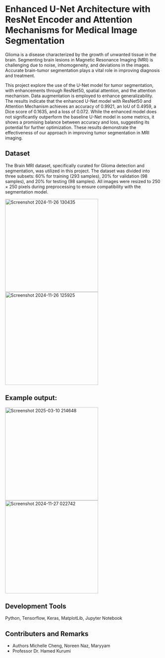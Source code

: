 # Enhanced U-Net Architecture with ResNet Encoder and Attention Mechanisms for Medical Image Segmentation
Glioma is a disease characterized by the growth
of unwanted tissue in the brain. Segmenting brain
lesions in Magnetic Resonance Imaging (MRI)
is challenging due to noise, inhomogeneity, and
deviations in the images. Accurate brain-tumor
segmentation plays a vital role in improving diagnosis and treatment. 

This project explore the use of the U-Net model for tumor segmentation,
with enhancements through ResNet50, spatial attention, and the attention mechanism. Data augmentation is employed to enhance generalizability.
The results indicate that the enhanced
U-Net model with ResNet50 and Attention Mechanism achieves an accuracy of 0.9921, an IoU of
0.4959, a Dice score of 0.1635, and a loss of 0.072.
While the enhanced model does not significantly
outperform the baseline U-Net model in some
metrics, it shows a promising balance between
accuracy and loss, suggesting its potential for further optimization. These results demonstrate the
effectiveness of our approach in improving tumor
segmentation in MRI imaging. 

## Dataset 
The Brain MRI dataset, specifically curated for Glioma
detection and segmentation, was utilized in this project. The
dataset was divided into three subsets: 60% for training (293
samples), 20% for validation (98 samples), and 20% for
testing (98 samples). All images were resized to 250 × 250
pixels during preprocessing to ensure compatibility with the
segmentation model.

<img src="https://github.com/user-attachments/assets/51bb0d21-8e65-441d-a008-cd72035967dd" alt="Screenshot 2024-11-26 130435" width="300" />
<img src="https://github.com/user-attachments/assets/7b6e065e-13a3-4e3c-9ccc-1014e490cb45" alt="Screenshot 2024-11-26 125925" width="300" />

## Example output:
<img src="https://github.com/user-attachments/assets/acc5f465-94ca-4d42-8026-704318a1d53e" alt="Screenshot 2025-03-10 214648" width="300" />
<img src="https://github.com/user-attachments/assets/cb37f4af-d6de-4958-a3d9-b6e2e11d9f94" alt="Screenshot 2024-11-27 022742" width="300" />

## Development Tools 
Python, Tensorflow, Keras, MatplotLib, Jupyter Notebook

## Contributers and Remarks
* Authors Michelle Cheng, Noreen Naz, Maryyam 
* Professor Dr. Hamed Kurumi
